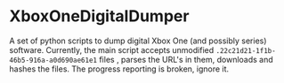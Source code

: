 # XboxOneDigitalDumper
A set of python scripts to dump digital Xbox One (and possibly series) software. 
Currently, the main script accepts unmodified `.22c21d21-1f1b-46b5-916a-a0d690ae61e1` files , parses the URL's in them, downloads and hashes the files. 
The progress reporting is broken, ignore it.
